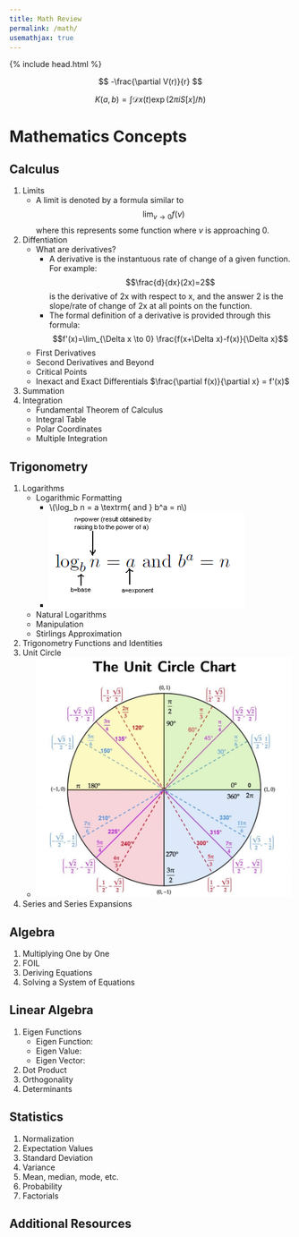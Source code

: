 ```yaml
--- 
title: Math Review
permalink: /math/
usemathjax: true
---
```

{% include head.html %}

$$ 
-\frac{\partial V(r)}{r} 
$$

$$ K(a,b) = \int \mathcal{D}x(t) \exp(2\pi i S[x]/\hbar) $$

# Mathematics Concepts

## Calculus
  1. Limits
      - A limit is denoted by a formula similar to $$\lim_{v \to 0} f(v)$$ where this represents some function where $v$ is approaching 0. 
  2. Diffentiation
      - What are derivatives?
        - A derivative is the instantuous rate of change of a given function. For example: $$\frac{d}{dx}(2x)=2$$ is the derivative of 2x with respect to x, and the answer 2 is the slope/rate of change of 2x at all points on the function. 
        - The formal definition of a derivative is provided through this formula: $$f'(x)=\lim_{\Delta x \to 0} \frac{f(x+\Delta x)-f(x)}{\Delta x}$$
      - First Derivatives
      - Second Derivatives and Beyond
      - Critical Points
      - Inexact and Exact Differentials
	$\frac{\partial f(x)}{\partial x} = f'(x)$
  3. Summation
  4. Integration
      - Fundamental Theorem of Calculus
      - Integral Table
      - Polar Coordinates
      - Multiple Integration

## Trigonometry
  1. Logarithms
      - Logarithmic Formatting
           - \\(\log_b n = a \textrm{ and } b^a = n\\)
           - ![image](assets/images/Logs.png)
      - Natural Logarithms
      - Manipulation
      - Stirlings Approximation
  2. Trigonometry Functions and Identities
  3. Unit Circle
      - ![image](assets/images/The-Unit-Circle.jpg)
  4. Series and Series Expansions

## Algebra
  1. Multiplying One by One
  2. FOIL
  3. Deriving Equations
  4. Solving a System of Equations

## Linear Algebra
  1. Eigen Functions
      - Eigen Function:
      - Eigen Value:
      - Eigen Vector:
  2. Dot Product
  3. Orthogonality
  4. Determinants

## Statistics
  1. Normalization
  2. Expectation Values
  3. Standard Deviation
  4. Variance
  5. Mean, median, mode, etc.
  6. Probability
  7. Factorials

## Additional Resources
